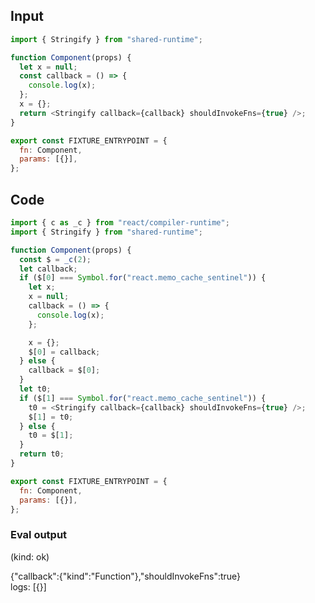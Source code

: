 
## Input

```javascript
import { Stringify } from "shared-runtime";

function Component(props) {
  let x = null;
  const callback = () => {
    console.log(x);
  };
  x = {};
  return <Stringify callback={callback} shouldInvokeFns={true} />;
}

export const FIXTURE_ENTRYPOINT = {
  fn: Component,
  params: [{}],
};

```

## Code

```javascript
import { c as _c } from "react/compiler-runtime";
import { Stringify } from "shared-runtime";

function Component(props) {
  const $ = _c(2);
  let callback;
  if ($[0] === Symbol.for("react.memo_cache_sentinel")) {
    let x;
    x = null;
    callback = () => {
      console.log(x);
    };

    x = {};
    $[0] = callback;
  } else {
    callback = $[0];
  }
  let t0;
  if ($[1] === Symbol.for("react.memo_cache_sentinel")) {
    t0 = <Stringify callback={callback} shouldInvokeFns={true} />;
    $[1] = t0;
  } else {
    t0 = $[1];
  }
  return t0;
}

export const FIXTURE_ENTRYPOINT = {
  fn: Component,
  params: [{}],
};

```
      
### Eval output
(kind: ok) <div>{"callback":{"kind":"Function"},"shouldInvokeFns":true}</div>
logs: [{}]